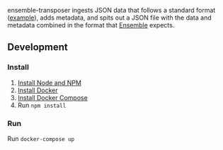 ensemble-transposer ingests JSON data that follows a standard format
([example](http://fhwr-unflattener.herokuapp.com/)), adds metadata, and spits
out a JSON file with the data and metadata combined in the format that
[Ensemble](https://github.com/mozilla/ensemble) expects.

## Development

### Install

1. [Install Node and NPM](https://nodejs.org/en/download/)
2. [Install Docker](https://docs.docker.com/install/)
3. [Install Docker Compose](https://docs.docker.com/compose/install/)
1. Run `npm install`

### Run

Run `docker-compose up`
